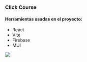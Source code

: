 ### Click Course

#### Herramientas usadas en el proyecto:

- React
- Vite
- Firebase
- MUI

![](https://vitejs.dev/) 

